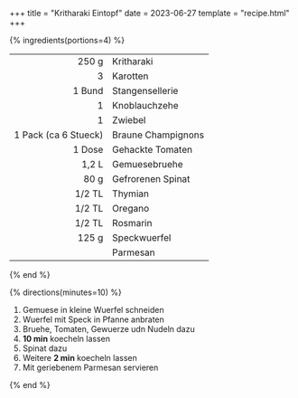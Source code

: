 +++
title = "Kritharaki Eintopf"
date = 2023-06-27
template = "recipe.html"
+++

{% ingredients(portions=4) %}

| | |
|-:|:-|
| 250 g | Kritharaki |
| 3 | Karotten |
| 1 Bund | Stangensellerie |
| 1 | Knoblauchzehe |
| 1 | Zwiebel |
| 1 Pack (ca 6 Stueck) | Braune Champignons |
| 1 Dose | Gehackte Tomaten |
| 1,2 L | Gemuesebruehe |
| 80 g | Gefrorenen Spinat |
| 1/2 TL | Thymian |
| 1/2 TL | Oregano |
| 1/2 TL | Rosmarin |
| 125 g | Speckwuerfel |
| | Parmesan |



{% end %}

{% directions(minutes=10) %}

1. Gemuese in kleine Wuerfel schneiden
2. Wuerfel mit Speck in Pfanne anbraten
3. Bruehe, Tomaten, Gewuerze udn Nudeln dazu
4. **10 min** koecheln lassen
5. Spinat dazu
6. Weitere **2 min** koecheln lassen
7. Mit geriebenem Parmesan servieren

{% end %}



